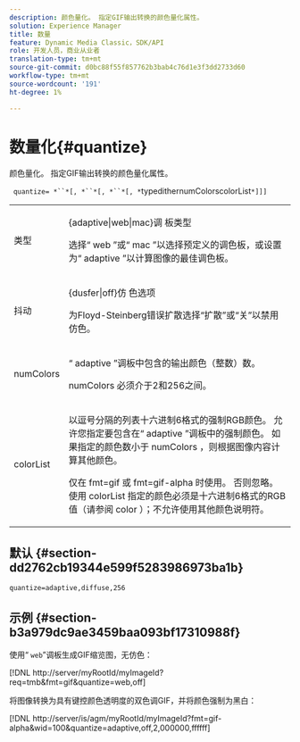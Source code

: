 ```yaml
---
description: 颜色量化。 指定GIF输出转换的颜色量化属性。
solution: Experience Manager
title: 数量
feature: Dynamic Media Classic，SDK/API
role: 开发人员，商业从业者
translation-type: tm+mt
source-git-commit: d0bc88f55f857762b3bab4c76d1e3f3dd2733d60
workflow-type: tm+mt
source-wordcount: '191'
ht-degree: 1%

---
```



# 数量化{#quantize}

颜色量化。 指定GIF输出转换的颜色量化属性。

` quantize= *``*[, *``*[, *``*[, *`typedithernumColorscolorList`*]]]`

<table id="simpletable_6BF155FCB8224E7EBFC8D8375AD26A71"> 
 <tr class="strow"> 
  <td class="stentry"> <p> <span class="codeph"> <span class="varname"> 类型  </span> </span> </p> </td> 
  <td class="stentry"> <p> <span class="codeph"> {adaptive|web|mac}调 </span> 板类型 </p> <p>选择“<span class="codeph"> web </span>”或“<span class="codeph"> mac </span>”以选择预定义的调色板，或设置为“<span class="codeph"> adaptive </span>”以计算图像的最佳调色板。 </p> </td> 
 </tr> 
 <tr class="strow"> 
  <td class="stentry"> <p> <span class="codeph"> <span class="varname"> 抖动  </span> </span> </p> </td> 
  <td class="stentry"> <p> <span class="codeph"> {dusfer|off}仿 </span> 色选项 </p> <p>为Floyd-Steinberg错误扩散选择“扩散”或“关”以禁用仿色。 </p> </td> 
 </tr> 
 <tr class="strow"> 
  <td class="stentry"> <p> <span class="codeph"> <span class="varname"> numColors  </span> </span> </p> </td> 
  <td class="stentry"> <p>“ <span class="codeph"> adaptive </span>”调板中包含的输出颜色（整数）数。 </p> <p> <span class="codeph"> <span class="varname"> numColors </span> </span> 必须介于2和256之间。 </p> </td> 
 </tr> 
 <tr class="strow"> 
  <td class="stentry"> <p> <span class="codeph"> <span class="varname"> colorList  </span> </span> </p> </td> 
  <td class="stentry"> <p>以逗号分隔的列表十六进制6格式的强制RGB颜色。 允许您指定要包含在“ <span class="codeph"> adaptive </span>”调板中的强制颜色。 如果指定的颜色数小于<span class="codeph"> numColors </span>，则根据图像内容计算其他颜色。 </p> <p>仅在<span class="codeph"> fmt=gif </span>或<span class="codeph"> fmt=gif-alpha </span>时使用。 否则忽略。 使用<span class="codeph"> <span class="varname"> colorList </span> </span>指定的颜色必须是十六进制6格式的RGB值（请参阅<span class="codeph"> color </span>）；不允许使用其他颜色说明符。 </p> </td> 
 </tr> 
</table>

## 默认 {#section-dd2762cb19344e599f5283986973ba1b}

`quantize=adaptive,diffuse,256`

## 示例 {#section-b3a979dc9ae3459baa093bf17310988f}

使用“ `web`”调板生成GIF缩览图，无仿色：

[!DNL http://server/myRootId/myImageId?req=tmb&fmt=gif&quantize=web,off]

将图像转换为具有键控颜色透明度的双色调GIF，并将颜色强制为黑白：

[!DNL http://server/is/agm/myRootId/myImageId?fmt=gif-alpha&wid=100&quantize=adaptive,off,2,000000,ffffff]
